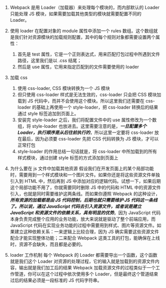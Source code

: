 1. Webpack 是用 Loader（加载器）来处理每个模块的，而内部默认的 Loader 只能处理 JS 模块，如果需要加载其他类型的模块就需要配置不同的 Loader。

2. 使用 loader
   在配置对象的 module 属性中添加一个 rules 数组。这个数组就是我们针对资源模块的加载规则配置，其中的每个规则对象都需要设置两个属性：

   1. 首先是 test 属性，它是一个正则表达式，用来匹配打包过程中所遇到文件路径，这里我们是以 .css 结尾；
   2. 然后是 use 属性，它用来指定匹配到的文件需要使用的 loader

3. 加载 css

   1. 使用 css-loader, CSS 模块转换为一个 JS 模块
   2. 但只使用 css-loader 样式是无法生效的，css-loader 只会把 CSS 模块加载到 JS 代码中，而并不会使用这个模块。所以这里我们还需要在 css-loader 的基础上再使用一个 style-loader，把 css-loader 转换后的结果通过 style 标签追加到页面上。
   3. 安装完 style-loader 之后，我们将配置文件中的 use 属性修改为一个数组，将 style-loader 也放进去。这里需要注意的是，**_一旦配置多个 Loader，执行顺序是从后往前执行的_**，所以这里一定要将 css-loader 放在最后，因为必须要 css-loader 先把 CSS 代码转换为 JS 模块，才可以正常打包
   4. style-loader 的作用总结一句话就是，将 css-loader 中所加载到的所有样式模块，通过创建 style 标签的方式添加到页面上

4. 为什么要在 js 文件中加载其他资源
   假设我们在开发页面上的某个局部功能时，需要用到一个样式模块和一个图片文件。如果你还是将这些资源文件单独引入到 HTML 中，然后再到 JS 中添加对应的逻辑代码。试想一下，如果后期这个局部功能不用了，你就需要同时删除 JS 中的代码和 HTML 中的资源文件引入，也就是同时需要维护这两条线。而如果你遵照 Webpack 的这种设计，**_所有资源的加载都是由 JS 代码控制，后期也就只需要维护 JS 代码这一条线了。所以说，通过 JavaScript 代码去引入资源文件，或者说是建立 JavaScript 和资源文件的依赖关系，具有明显的优势_**。因为 JavaScript 代码本身负责完成整个应用的业务功能，放大来说就是驱动了整个前端应用，而 JavaScript 代码在实现业务功能的过程中需要用到样式、图片等资源文件。如果建立这种依赖关系：一来逻辑上比较合理，因为 JS 确实需要这些资源文件配合才能实现整体功能；二来配合 Webpack 这类工具的打包，能确保在上线时，资源不会缺失，而且都是必要的。
5. loader 工作机制
   每个 Webpack 的 Loader 都需要导出一个函数，这个函数就是我们这个 Loader 对资源的处理过程，它的输入就是加载到的资源文件内容，输出就是我们加工后的结果
   Webpack 加载资源文件的过程类似于一个工作管道，你可以在这个过程中依次使用多个 Loader，但是最终这个管道结束过后的结果必须是一段标准的 JS 代码字符串。
